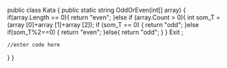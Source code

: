 public class Kata
{
  public static string OddOrEven(int[] array)
  {
    if(array.Length == 0){
		return "even";
		}else if (array.Count > 0){
		      int som_T = (array [0]+array [1]+array [2]);
	      	if (som_T == 0) {
		      return "odd";
	      	}else if(som_T%2==0) {
	      	return "even";
	      	}else{
		      return "odd";
	      	}
		}
    Exit ;
		
    //enter code here
  }
}
